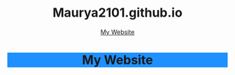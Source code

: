 # <center>Maurya2101.github.io
 
<center><a href="html5up-editorial (1)"> My Website</a>
<h1 style="background-color:DodgerBlue;">My Website</h1>
